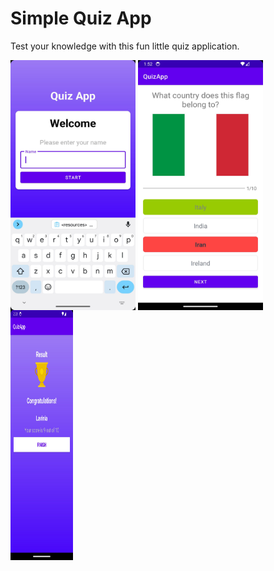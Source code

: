 # Simple Quiz App 

Test your knowledge with this fun little quiz application.

<p>
  <img src="./app_screenshots/welcome_screen.jpeg" align="middle" width="200" height="400" title="Welcome screen" alt="Welcome screen">

 <img src="./app_screenshots/check_correct_quiz_answer.jpeg" align="middle" width="200" height="400" title="Check correct quiz answer" alt="Check correct quiz answer">

 <img src="./app_screenshots/result_page.jpg" align="middle" width="100" height="400" title="Result page" alt="Result page">

</p>

